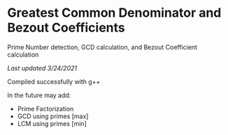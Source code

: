 # Greatest Common Denominator and Bezout Coefficients
Prime Number detection, GCD calculation, and Bezout Coefficient calculation

*Last updated 3/24/2021*

Compiled successfully with g++

In the future may add:
* Prime Factorization
* GCD using primes [max]
* LCM using primes [min]
